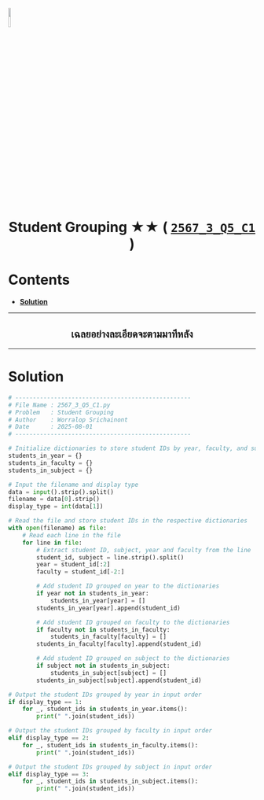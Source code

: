 <p align="left">
  <a href="../../README.md">
    <img src="../../../../Z99-OTHERS/00-common/00-back.png" style="width:10%">
  </a>
</p>

<div align="center">
  <h1>
    Student Grouping ★★ (
      <a href="https://drive.google.com/file/d/18QWAzO3DB4sNp6vdtzaOhEU-TFOlXEVL/view?usp=sharing">
        <code>2567_3_Q5_C1</code>
      </a>
    )
  </h1>
</div>

# Contents

-   [**Solution**](#solution)

---

<div align="center">
  <h2>เฉลยอย่างละเอียดจะตามมาทีหลัง</h2>
</div>

---

# Solution

```python
# --------------------------------------------------
# File Name : 2567_3_Q5_C1.py
# Problem   : Student Grouping
# Author    : Worralop Srichainont
# Date      : 2025-08-01
# --------------------------------------------------

# Initialize dictionaries to store student IDs by year, faculty, and subject
students_in_year = {}
students_in_faculty = {}
students_in_subject = {}

# Input the filename and display type
data = input().strip().split()
filename = data[0].strip()
display_type = int(data[1])

# Read the file and store student IDs in the respective dictionaries
with open(filename) as file:
    # Read each line in the file
    for line in file:
        # Extract student ID, subject, year and faculty from the line
        student_id, subject = line.strip().split()
        year = student_id[:2]
        faculty = student_id[-2:]

        # Add student ID grouped on year to the dictionaries
        if year not in students_in_year:
            students_in_year[year] = []
        students_in_year[year].append(student_id)

        # Add student ID grouped on faculty to the dictionaries
        if faculty not in students_in_faculty:
            students_in_faculty[faculty] = []
        students_in_faculty[faculty].append(student_id)

        # Add student ID grouped on subject to the dictionaries
        if subject not in students_in_subject:
            students_in_subject[subject] = []
        students_in_subject[subject].append(student_id)

# Output the student IDs grouped by year in input order
if display_type == 1:
    for _, student_ids in students_in_year.items():
        print(" ".join(student_ids))

# Output the student IDs grouped by faculty in input order
elif display_type == 2:
    for _, student_ids in students_in_faculty.items():
        print(" ".join(student_ids))

# Output the student IDs grouped by subject in input order
elif display_type == 3:
    for _, student_ids in students_in_subject.items():
        print(" ".join(student_ids))
```
